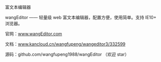 富文本编辑器

wangEditor —— 轻量级 web 富文本编辑器，配置方便，使用简单。支持 IE10+ 浏览器。

官网：www.wangEditor.com

文档：www.kancloud.cn/wangfupeng/wangeditor3/332599

源码：github.com/wangfupeng1988/wangEditor （欢迎 star）
